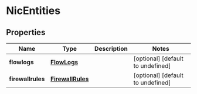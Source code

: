 # NicEntities

## Properties
| Name | Type | Description | Notes |
| ------------ | ------------- | ------------- | ------------- |
| **flowlogs** | [**FlowLogs**](FlowLogs.md) |  | [optional] [default to undefined] |
| **firewallrules** | [**FirewallRules**](FirewallRules.md) |  | [optional] [default to undefined] |


